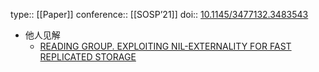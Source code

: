 type:: [[Paper]]
conference:: [[SOSP’21]]
doi:: [10.1145/3477132.3483543](10.1145/3477132.3483543)

- 他人见解
	- [READING GROUP. EXPLOITING NIL-EXTERNALITY FOR FAST REPLICATED STORAGE](http://charap.co/reading-group-exploiting-nil-externality-for-fast-replicated-storage/)